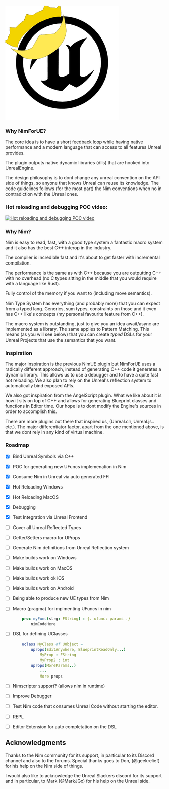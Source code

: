 
![This is an image](./logo.png)



### Why NimForUE?

The core idea is to have a short feedback loop while having native performance and a modern language that can access to all features Unreal provides. 

The plugin outputs native dynamic libraries (dlls) that are hooked into UnrealEngine. 

The design philosophy is to dont change any unreal convention on the API side of things, so anyone that knows Unreal can reuse its knowledge. The code guidelines follows (for the most part) the Nim conventions when no in contradiction with the Unreal ones. 



### Hot reloading and debugging POC video:

[![Hot reloading and debugging POC video](https://img.youtube.com/vi/YOUTUBE_VIDEO_ID_HERE/0.jpg)](https://www.youtube.com/watch?v=4NBE9sEMn28)



### Why Nim?


Nim is easy to read, fast, with a good type system a fantastic macro system and it also has the best C++ interop in the industry. 

The compiler is incredible fast and it's about to get faster with incremental compilation. 

The performance is the same as with C++ because you are outputting C++ with no overhead (no C types sitting in the middle that you would require with a language like Rust). 

Fully control of the memory if you want to (including move semantics). 

Nim Type System has everything (and probably more) that you can expect from a typed lang. Generics, sum types, constraints on those and it even has C++ like's concepts (my personal favourite feature from C++).

The macro system is outstanding, just to give you an idea await/async are implemented as a library. The same applies to Pattern Matching. This means (as you will see below) that you can create *typed* DSLs for your Unreal Projects that use the semantics that you want.


### Inspiration 

The major inspiration is the previous NimUE plugin but NimForUE uses a radically different approach, instead of generating C++ code it generates a dynamic library. This allows us to use a debugger and to have a quite fast hot reloading. We also plan to rely on the Unreal's reflection system to automatically bind exposed APIs.

We also got inspiration from the AngelScript plugin. What we like about it is how it sits on top of C++ and allows for generating Blueprint classes and functions in Editor time. Our hope is to dont modify the Engine's sources in order to accomplish this. 

There are more plugins out there that inspired us, (Unreal.clr, Unreal.js.. etc.). The major differentiator factor, apart from the one mentioned above, is that we dont rely in any kind of virtual machine.  



### Roadmap
- [x] Bind Unreal Symbols via C++
- [x] POC for generating new UFuncs implemenation in Nim
- [x] Consume Nim in Unreal via auto generated FFI
- [x] Hot Reloading Windows
- [x] Hot Reloading MacOS
- [x] Debugging
- [x] Test Integration via Unreal Frontend
- [ ] Cover all Unreal Reflected Types
- [ ] Getter/Setters macro for UProps
- [ ] Generate Nim definitions from Unreal Reflection system 
- [ ] Make builds work on Windows 
- [ ] Make builds work on MacOS 
- [ ] Make builds work ok iOS
- [ ] Make builds work on Android 

- [ ] Being able to produce new UE types from Nim

- [ ] Macro (pragma) for implmenting UFuncs in nim

    ```nim
        proc myFunc(strg: FString) : {. ufunc: params .}
            nimCodeHere

- [ ] DSL for defining UClasses

    ```nim
        uclass MyClass of UObject = 
            uprops(EditAnywhere, BlueprintReadOnly...)
                MyProp : FString
                MyProp2 : int
            uprops(MoreParams..)
                ...
                More props

    ```
- [ ] Nimscripter support? (allows nim in runtime)
- [ ] Improve Debugger
- [ ] Test Nim code that consumes Unreal Code without starting the editor. 
- [ ] REPL
- [ ] Editor Extension for auto completation on the DSL


## Acknowledgments

Thanks to the Nim community for its support, in particular to its Discord channel and also to the forums. Special thanks goes to Don, (@geekrelief) for his help on the Nim side of things.

I would also like to acknowledge the Unreal Slackers discord for its support and in particular, to Mark (@MarkJGx) for his help on the Unreal side. 